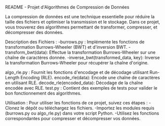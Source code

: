 README - Projet d'Algorithmes de Compression de Données

La compression de données est une technique essentielle pour réduire la taille des fichiers et optimiser la transmission et le stockage. Dans ce projet, vous trouverez des algorithmes permettant de transformer, compresser, et décompresser des données.

Description des Fichiers :
-burrows.py : Implémente les fonctions de transformation Burrows-Wheeler (BWT) et d'inversion BWT.
-transform_bwt(data): Effectue la transformation Burrows-Wheeler sur une chaîne de caractères donnée.
-inverse_bwt(transformed_data, key): Inverse la transformation Burrows-Wheeler pour récupérer la chaîne d'origine.

algo_rle.py : Fournit les fonctions d'encodage et de décodage utilisant Run-Length Encoding (RLE).
encode_rle(data): Encode une chaîne de caractères en utilisant RLE.
decode_rle(encoded_data): Décodage de la chaîne encodée avec RLE.
test.py : Contient des exemples de tests pour valider le bon fonctionnement des algorithmes.

Utilisation :
Pour utiliser les fonctions de ce projet, suivez ces étapes :
-Clonez le dépôt ou téléchargez les fichiers.
-Importez les modules requis (burrows.py ou algo_rle.py) dans votre script Python.
-Utilisez les fonctions correspondantes pour compresser et décompresser vos données.
